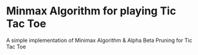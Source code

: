# Minmax Algorithm for playing Tic Tac Toe
A simple implementation of Minimax Algorithm & Alpha Beta Pruning for Tic Tac Toe

